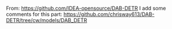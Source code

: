 From: https://github.com/IDEA-opensource/DAB-DETR
I add some comments for this part: https://github.com/chrisway613/DAB-DETR/tree/cw/models/DAB_DETR
